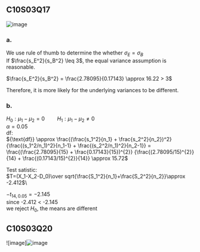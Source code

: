 ## C10S03Q17
![image](https://github.com/user-attachments/assets/4e9b3cb4-24da-4b2c-b70f-97f9da9f2232)
### a.
We use rule of thumb to determine the whether $\sigma_E=\sigma_B$\
If $\frac{s_E^2}{s_B^2} \leq 3$, the equal variance assumption is reasonable.

$\frac{s_E^2}{s_B^2} =  \frac{2.78095}{0.17143} \approx 16.22 > 3$

Therefore, it is more likely for the underlying variances to be different.
### b.
$H_0: \mu_1 - \mu_2 = 0 \quad \quad H_1: \mu_1 - \mu_2 \neq 0$\
$\alpha=0.05$\
df:\
${\text{df}} \approx \frac{(\frac{s_1^2}{n_1} + \frac{s_2^2}{n_2})^2} {\frac{(s_1^2/n_1)^2}{n_1-1} + \frac{(s_2^2/n_1)^2}{n_2-1}} 
= \frac{(\frac{2.78095}{15} + \frac{0.17143}{15})^{2}} {\frac{(2.78095/15)^{2}}{14} + \frac{(0.17143/15)^{2}}{14}} \approx 15.72$

Test satistic:\
$T=(X_1-X_2-D_0)\over sqrt{\frac{S_1^2}{n_1}+\frac{S_2^2}{n_2}}\approx -2.412$\

$-t_{14, 0.05} = -2.145$  
since -2.412 < -2.145  
we reject $H_0$, the means are different
## C10S03Q20
![image]![image](https://github.com/user-attachments/assets/b697ed2a-fb28-4712-9d0a-dbdc5f237eed)
